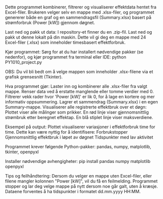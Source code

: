 Dette programmet kombinerer, filtrerer og visualiserer effektdata hentet fra Excel-filer. Brukeren velger selv en mappe med .xlsx-filer,
og programmet genererer både en graf og en sammendragsfil (Summary.xlsx) basert på strømforbruk (Power [kW]) gjennom døgnet.

Last ned og pakk ut data:
I repository-et finner du en .zip-fil.
Last ned og pakk ut denne lokalt på din maskin.
Dette vil gi deg en mappe med 24 Excel-filer (.xlsx) som inneholder timesbasert effektforbruk.

Kjør programmet: 
Sørg for at du har installert nødvendige pakker (se nedenfor), og kjør programmet fra terminal eller IDE:
python PY1010_project.py

OBS: Du vil bli bedt om å velge mappen som inneholder .xlsx-filene via et grafisk grensesnitt (Tkinter).

Hva programmet gjør:
Laster inn og kombinerer alle .xlsx-filer fra valgt mappe.
Renser data ved å erstatte manglende eller tomme verdier med 0.
Filtrerer vekk rader hvor 'Power [kW]' er lik 0, for å lage en kortere og mer informativ oppsummering.
Lagrer et sammendrag (Summary.xlsx) i en egen Summary-mappe.
Visualiserer alle registrerte effektbruk over et døgn:
Plottet viser alle målinger som prikker.
En rød linje viser gjennomsnittlig strømbruk etter beregnet effektap.
En blå stiplet linje viser maksverdiene.

Eksempel på output:
Plottet visualiserer variasjoner i effektforbruk time for time. Dette kan være nyttig for å identifisere:
Forbrukstopper
Gjennomsnittlig effektbruk i løpet av døgnet
Tidspunkter med lav aktivitet


Programmet krever følgende Python-pakker:
pandas,
numpy,
matplotlib,
tkinter,
openpyxl

Installer nødvendige avhengigheter:
pip install pandas numpy matplotlib openpyxl

Tips og feilhåndtering:
Dersom du velger en mappe uten Excel-filer, eller filene mangler kolonnen "Power [kW]", vil du få en feilmelding.
Programmet stopper og lar deg velge mappe på nytt dersom noe går galt, uten å kræsje.
Dataene forventes å ha tidspunkter i formatet dd.mm.yyyy HH:MM.
